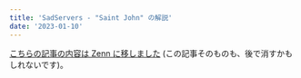 ```yaml
---
title: 'SadServers - "Saint John" の解説'
date: '2023-01-10'
---
```


[こちらの記事の内容は Zenn に移しました](https://zenn.dev/mahata/articles/f3b758c96fe698) (この記事そのものも、後で消すかもしれないです)。
